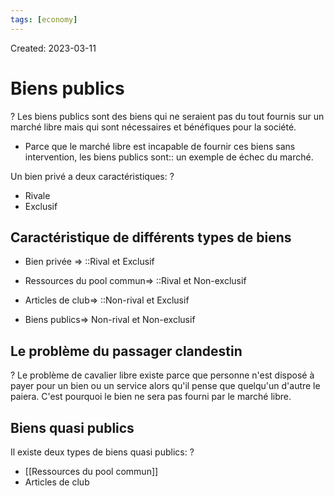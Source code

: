 ```yaml
---
tags: [economy] 
---
```

Created: 2023-03-11

# Biens publics
?
Les biens publics sont des biens qui ne seraient pas du tout fournis sur un marché libre mais qui sont nécessaires et bénéfiques pour la société.
<!--SR:!2023-04-19,20,190-->

- Parce que le marché libre est incapable de fournir ces biens sans intervention, les biens publics sont:: un exemple de échec du marché.
<!--SR:!2023-05-26,40,210-->

Un bien privé a deux caractéristiques:
?
- Rivale
- Exclusif
<!--SR:!2023-04-16,24,250-->

## Caractéristique de différents types de biens
- Bien privée => ::Rival et Exclusif
<!--SR:!2023-04-19,26,250-->
- Ressources du pool commun=> ::Rival et Non-exclusif
<!--SR:!2023-06-05,54,250-->
- Articles de club=> ::Non-rival et Exclusif
<!--SR:!2023-06-01,52,250-->
- Biens publics=> Non-rival et Non-exclusif

## Le problème du passager clandestin
?
Le problème de cavalier libre existe parce que personne n'est disposé à payer pour un bien ou un service alors qu'il pense que quelqu'un d'autre le paiera. C'est pourquoi le bien ne sera pas fourni par le marché libre.
<!--SR:!2023-06-12,58,250-->

## Biens quasi publics
Il existe deux types de biens quasi publics:
?
- [[Ressources du pool commun]]
- Articles de club
<!--SR:!2023-05-30,51,250-->


